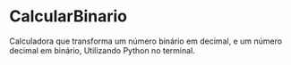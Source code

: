 # CalcularBinario
Calculadora que transforma um número binário em decimal, e um número decimal em binário, Utilizando Python no terminal.
